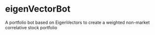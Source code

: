 # eigenVectorBot
A portfolio bot based on EigenVectors to create a weighted non-market correlative stock portfolio
